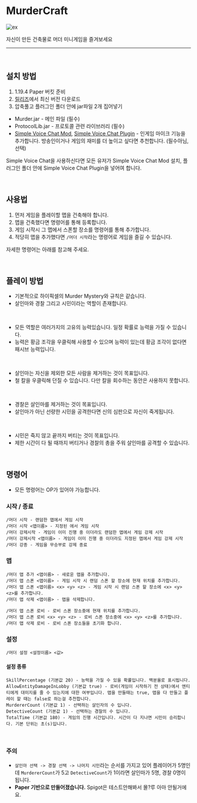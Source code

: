 # MurderCraft
![ex](https://github.com/NoBrain0917/MurderCraft/blob/master/res/example.gif?raw=true)     

자신이 만든 건축물로 머더 미니게임을 즐겨보세요
         
---
<br>
         
## 설치 방법
1. 1.19.4 Paper 버킷 준비
2. [릴리즈](https://github.com/NoBrain0917/MurderCraft/releases/)에서 최신 버전 다운로드
3. 압축풀고 플러그인 폴더 안에 jar파일 2개 집어넣기


- Murder.jar - 메인 파일 (필수)     
- ProtocolLib.jar - 프로토콜 관련 라이브러리 (필수)      
- [Simple Voice Chat Mod](https://modrinth.com/plugin/simple-voice-chat/versions?l=fabric&l=forge), [Simple Voice Chat Plugin](https://modrinth.com/plugin/simple-voice-chat/versions?l=paper) - 인게임 마이크 기능을 추가합니다. 방송인이거나 게임의 재미를 더 높이고 싶다면 추천합니다. (필수아님, 선택)
 
Simple Voice Chat을 사용하신다면 모든 유저가 Simple Voice Chat Mod 설치, 플러그인 폴더 안에 Simple Voice Chat Plugin을 넣어여 합니다.

<br>


## 사용법
1. 먼저 게임을 플레이할 맵을 건축해야 합니다.
2. 맵을 건축했다면 명령어를 통해 등록합니다.
3. 게임 시작시 그 맵에서 스폰할 장소를 명령어를 통해 추가합니다.
4. 적당히 맵을 추가했다면 `/머더 시작`라는 명령어로 게임을 즐길 수 있습니다.

자세한 명령어는 아래를 참고해 주세요.    

<br>

     

## 플레이 방법
- 기본적으로 하이픽셀의 Murder Mystery와 규칙은 같습니다.
- 살인마와 경찰 그리고 시민이라는 역할이 존재합니다.
<br>

- 모든 역할은 여러가지의 고유의 능력있습니다. 일정 확률로 능력을 가질 수 있습니다.
- 능력은 황금 조각을 우클릭해 사용할 수 있으며 능력이 있는데 황금 조각이 없다면 패시브 능력입니다.
<br>

- 살인마는 자신을 제외한 모든 사람을 제거하는 것이 목표입니다.
- 철 칼을 우클릭해 던질 수 있습니다. 다만 칼을 회수하는 동안은 사용하지 못합니다.
<br>
  
- 경찰은 살인마를 제거하는 것이 목표입니다.
- 살인마가 아닌 선량한 시민을 공격한다면 신의 심판으로 자신이 죽게됩니다.
<br>

- 시민은 죽지 않고 끝까지 버티는 것이 목표입니다.
- 제한 시간이 다 될 때까지 버티거나 경찰의 총을 주워 살인마를 공격할 수 있습니다. 

<br>

## 명령어 
- 모든 명령어는 OP가 있어야 가능합니다.

### 시작 / 종료
```
/머더 시작 - 랜덤한 맵에서 게임 시작
/머더 시작 <맵이름> - 지정된 에서 게임 시작
/머더 강제시작 - 게임이 이미 진행 중 이더라도 랜덤한 맵에서 게임 강제 시작
/머더 강제시작 <맵이름> - 게임이 이미 진행 중 이더라도 지정된 맵에서 게임 강제 시작
/머더 강종 - 게임을 무승부로 강제 종료
```

### 맵
```
/머더 맵 추가 <맵이름> - 새로운 맵을 추가합니다.
/머더 맵 스폰 <맵이름> - 게임 시작 시 랜덤 스폰 할 장소에 현재 위치를 추가합니다.
/머더 맵 스폰 <맵이름> <x> <y> <z> - 게임 시작 시 랜덤 스폰 할 장소에 <x> <y> <z>를 추가합니다.
/머더 맵 삭제 <맵이름> - 맵을 삭제합니다.

/머더 맵 스폰 로비 - 로비 스폰 장소중에 현재 위치를 추가합니다.
/머더 맵 스폰 로비 <x> <y> <z> - 로비 스폰 장소중에 <x> <y> <z>를 추가합니다.
/머더 맵 삭제 로비 - 로비 스폰 장소들을 초기화 합니다.
```

### 설정
```
/머더 설정 <설정이름> <값>
```
#### 설정 종류
```
SkillPercentage (기본값 20) - 능력을 가질 수 있을 확률입니다. 백분율로 표시됩니다.
AllowEntityDamageInLobby (기본값 true) - 로비(게임이 시작하기 전 상태)에서 엔티티에게 대미지를 줄 수 있는지에 대한 여부입니다. 맵을 만들때는 true, 맵을 다 만들고 플레이 할 때는 false로 하는걸 추천합니다.
MurdererCount (기본값 1) - 선택하는 살인자의 수 입니다.
DetectiveCount (기본값 1) - 선택하는 경찰의 수 입니다.
TotalTime (기본값 180) - 게임의 진행 시간입니다. 시간이 다 지나면 시민이 승리합니다. 기본 단위는 초(s)입니다.
```

<br>

### 주의
 - `살인마 선택 -> 경찰 선택 -> 나머지 시민`라는 순서를 가지고 있어 플레이어가 5명인데 `MurdererCount`가 5고 `DetectiveCount`가 1이라면 살인마가 5명, 경찰 0명이 됩니다.
 - **Paper 기반으로 만들어졌습니다.** Spigot은 테스트안해봐서 몰?루 아마 안될거에요.

